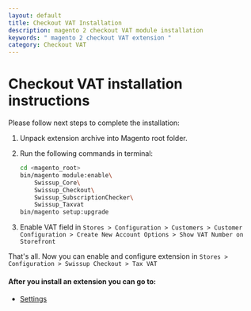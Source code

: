 ```yaml
---
layout: default
title: Checkout VAT Installation
description: magento 2 checkout VAT module installation
keywords: " magento 2 checkout VAT extension "
category: Checkout VAT
---
```


# Checkout VAT installation instructions

Please follow next steps to complete the installation:

 1. Unpack extension archive into Magento root folder.
 2. Run the following commands in terminal:

    ```bash
    cd <magento_root>
    bin/magento module:enable\
        Swissup_Core\
        Swissup_Checkout\
        Swissup_SubscriptionChecker\
        Swissup_Taxvat
    bin/magento setup:upgrade
    ```

3. Enable VAT field in `Stores > Configuration > Customers > Customer Configuration > Create New Account Options > Show VAT Number on Storefront`

That's all. Now you can enable and configure extension in `Stores > Configuration > Swissup Checkout > Tax VAT`

#### After you install an extension you can go to:

* [Settings][settings]

[settings]: /m2/extensions/taxvat/#settings
